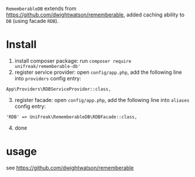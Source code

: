 `RememberableDB` extends from <https://github.com/dwightwatson/rememberable>, added caching ability to `DB` (using facade `RDB`).

# Install

1. install composer package: run `composer require unifreak/rememberable-db'`
2. register service provider: open `config/app.php`, add the following line into `providers` config entry:

`App\Providers\RDBServiceProvider::class,`

3. register facade: open `config/app.php`, add the following line into `aliases` config entry:

`'RDB' => UniFreak\RememberableDB\RDBFacade::class,`

4. done

# usage

see <https://github.com/dwightwatson/rememberable>
